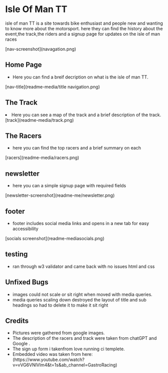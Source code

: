<h1>Isle Of Man TT</h1>
<p>isle of man TT is a site towards bike enthusiast and people new and wanting to know more about the motorsport.
here they can find the history about the event,the track,the riders and a signup page for updates on the isle of man races</p>
[nav-screenshot](navagation.png)

<h2>Home Page </h2>
<ul><li>
Here you can find a breif decription on what is the isle of man TT. 
</li>  
</ul>
[nav-title](readme-media/title navigation.png)
<h2>The Track</h2>
<li>Here you can see a map of the track and a brief description of the track. </li>
[track](readme-media/track.png)

<section>
<h2> The Racers</h2>
<ul>
<li>here you can find the top racers and a brief summary on each</li>
</ul>
</section>
[racers](readme-media/racers.png)

<section>
<h2>newsletter</h2>
<ul>
<li>here you can a simple signup page with required fields</li>
</ul>
</section>
[newsletter-screenshot](readme-me/newsletter.png)


<section>
<h2>footer</h2>
<ul><li>
footer includes social media links and opens in a new tab for easy accessibility</li>
</ul>
</section>
[socials screenshot](readme-mediasocials.png)
<section>
<h2>testing</h2>
<ul>
<li>ran through w3 validator and came back with no issues html and css

</li>
</ul>
</section>

<section>
<h2>Unfixed Bugs</h2><ul>
<li>images could not scale or sit right when moved with media queries.

<li>media queries scaling down destroyed the layout of title and sub headings so had to delete it to make it sit right</li>

</li>
</ul>
</section>

<section>
<h2>Credits</h2>
<ul>
<li>
Pictures were gathered from google images.</li>
<li>The description of the racers and track were taken from chatGPT and Google .</li>
<li>The sign up form i takenfrom love running ci templete.
</li>
<li>
Embedded video was taken from here: (https://www.youtube.com/watch?v=vVG6VNlVlm4&t=1s&ab_channel=GastroRacing)
</li></ul>
</section>

<section>

</section>


